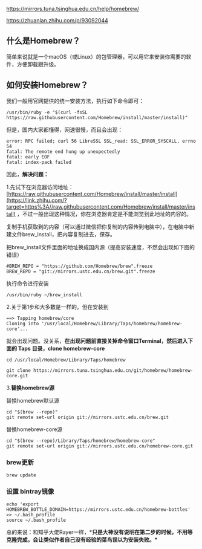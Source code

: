 https://mirrors.tuna.tsinghua.edu.cn/help/homebrew/

https://zhuanlan.zhihu.com/p/93092044

## **什么是Homebrew？**

简单来说就是一个macOS（或Linux）的包管理器，可以用它来安装你需要的软件，方便卸载跟升级。

## **如何安装Homebrew？**

我们一般用官网提供的统一安装方法，执行如下命令即可：

```text
/usr/bin/ruby -e "$(curl -fsSL https://raw.githubusercontent.com/Homebrew/install/master/install)"
```

但是，国内大家都懂得，网速很慢，而且会出现：

```text
error: RPC failed; curl 56 LibreSSL SSL_read: SSL_ERROR_SYSCALL, errno 54
fatal: The remote end hung up unexpectedly
fatal: early EOF
fatal: index-pack failed
```

因此，**解决问题：**

1.先试下在浏览器访问地址：[https://raw.githubusercontent.com/Homebrew/install/master/install](https://link.zhihu.com/?target=https%3A//raw.githubusercontent.com/Homebrew/install/master/install) ，不过一般出现这种情况，你在浏览器肯定是不能浏览到此地址的内容的。

复制手机获取到的内容（可以通过微信把你复制的内容传到电脑中），在电脑中新建文件brew_install，把内容复制进去，保存。

把brew_install文件里面的地址换成国内源（提高安装速度，不然会出现如下图的错误）

```text
#BREW_REPO = "https://github.com/Homebrew/brew".freeze
BREW_REPO = "git://mirrors.ustc.edu.cn/brew.git".freeze
```

执行命令进行安装

```text
/usr/bin/ruby ~/brew_install
```

2.关于第1步和大多数是一样的。但在安装到

```text
==> Tapping homebrew/core
Cloning into '/usr/local/Homebrew/Library/Taps/homebrew/homebrew-core'...
```

就会出现问题。没关系，**在出现问题前直接关掉命令窗口Terminal，然后进入下面的 Taps 目录，clone homebrew-core**

```text
cd /usr/local/Homebrew/Library/Taps/homebrew

git clone https://mirrors.tuna.tsinghua.edu.cn/git/homebrew/homebrew-core.git
```

3.**替换homebrew源**

替换homebrew默认源

```text
cd "$(brew --repo)"
git remote set-url origin git://mirrors.ustc.edu.cn/brew.git
```

替换homebrew-core源

```text
cd "$(brew --repo)/Library/Taps/homebrew/homebrew-core"
git remote set-url origin git://mirrors.ustc.edu.cn/homebrew-core.git
```

### **brew更新**

```text
brew update
```

### **设置 bintray镜像**

```text
echo 'export HOMEBREW_BOTTLE_DOMAIN=https://mirrors.ustc.edu.cn/homebrew-bottles' >> ~/.bash_profile
source ~/.bash_profile
```

总的来说：和知乎大佬Rayer一样，***只是大神没有说明在第二步的时候，不用等克隆完成，会让类似作者自己没有经验的菜鸟误以为安装失败。\***